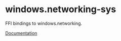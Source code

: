 # windows.networking-sys #
FFI bindings to windows.networking.

[Documentation](https://retep998.github.io/doc/windows.networking-sys/)
